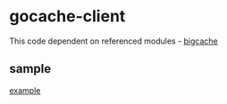 # gocache-client


This code dependent on referenced modules - [bigcache](github.com/allegro/bigcache)

## sample

[example](https://github.com/sillyhatxu/gocache-client/blob/master/client_test.go)